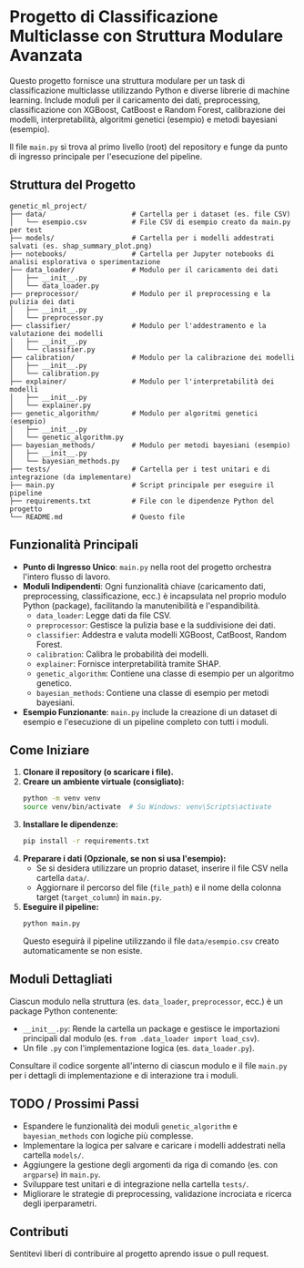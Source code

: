 # Progetto di Classificazione Multiclasse con Struttura Modulare Avanzata

Questo progetto fornisce una struttura modulare per un task di classificazione multiclasse utilizzando Python e diverse librerie di machine learning. Include moduli per il caricamento dei dati, preprocessing, classificazione con XGBoost, CatBoost e Random Forest, calibrazione dei modelli, interpretabilità, algoritmi genetici (esempio) e metodi bayesiani (esempio).

Il file `main.py` si trova al primo livello (root) del repository e funge da punto di ingresso principale per l'esecuzione del pipeline.

## Struttura del Progetto

```
genetic_ml_project/
├── data/                     # Cartella per i dataset (es. file CSV)
│   └── esempio.csv           # File CSV di esempio creato da main.py per test
├── models/                   # Cartella per i modelli addestrati salvati (es. shap_summary_plot.png)
├── notebooks/                # Cartella per Jupyter notebooks di analisi esplorativa o sperimentazione
├── data_loader/              # Modulo per il caricamento dei dati
│   ├── __init__.py
│   └── data_loader.py
├── preprocessor/             # Modulo per il preprocessing e la pulizia dei dati
│   ├── __init__.py
│   └── preprocessor.py
├── classifier/               # Modulo per l'addestramento e la valutazione dei modelli
│   ├── __init__.py
│   └── classifier.py
├── calibration/              # Modulo per la calibrazione dei modelli
│   ├── __init__.py
│   └── calibration.py
├── explainer/                # Modulo per l'interpretabilità dei modelli
│   ├── __init__.py
│   └── explainer.py
├── genetic_algorithm/        # Modulo per algoritmi genetici (esempio)
│   ├── __init__.py
│   └── genetic_algorithm.py
├── bayesian_methods/         # Modulo per metodi bayesiani (esempio)
│   ├── __init__.py
│   └── bayesian_methods.py
├── tests/                    # Cartella per i test unitari e di integrazione (da implementare)
├── main.py                   # Script principale per eseguire il pipeline
├── requirements.txt          # File con le dipendenze Python del progetto
└── README.md                 # Questo file
```

## Funzionalità Principali

- **Punto di Ingresso Unico**: `main.py` nella root del progetto orchestra l'intero flusso di lavoro.
- **Moduli Indipendenti**: Ogni funzionalità chiave (caricamento dati, preprocessing, classificazione, ecc.) è incapsulata nel proprio modulo Python (package), facilitando la manutenibilità e l'espandibilità.
    - `data_loader`: Legge dati da file CSV.
    - `preprocessor`: Gestisce la pulizia base e la suddivisione dei dati.
    - `classifier`: Addestra e valuta modelli XGBoost, CatBoost, Random Forest.
    - `calibration`: Calibra le probabilità dei modelli.
    - `explainer`: Fornisce interpretabilità tramite SHAP.
    - `genetic_algorithm`: Contiene una classe di esempio per un algoritmo genetico.
    - `bayesian_methods`: Contiene una classe di esempio per metodi bayesiani.
- **Esempio Funzionante**: `main.py` include la creazione di un dataset di esempio e l'esecuzione di un pipeline completo con tutti i moduli.

## Come Iniziare

1.  **Clonare il repository (o scaricare i file).**
2.  **Creare un ambiente virtuale (consigliato):**
    ```bash
    python -m venv venv
    source venv/bin/activate  # Su Windows: venv\Scripts\activate
    ```
3.  **Installare le dipendenze:**
    ```bash
    pip install -r requirements.txt
    ```
4.  **Preparare i dati (Opzionale, se non si usa l'esempio):**
    -   Se si desidera utilizzare un proprio dataset, inserire il file CSV nella cartella `data/`.
    -   Aggiornare il percorso del file (`file_path`) e il nome della colonna target (`target_column`) in `main.py`.
5.  **Eseguire il pipeline:**
    ```bash
    python main.py
    ```
    Questo eseguirà il pipeline utilizzando il file `data/esempio.csv` creato automaticamente se non esiste.

## Moduli Dettagliati

Ciascun modulo nella struttura (es. `data_loader`, `preprocessor`, ecc.) è un package Python contenente:
-   `__init__.py`: Rende la cartella un package e gestisce le importazioni principali dal modulo (es. `from .data_loader import load_csv`).
-   Un file `.py` con l'implementazione logica (es. `data_loader.py`).

Consultare il codice sorgente all'interno di ciascun modulo e il file `main.py` per i dettagli di implementazione e di interazione tra i moduli.

## TODO / Prossimi Passi

-   Espandere le funzionalità dei moduli `genetic_algorithm` e `bayesian_methods` con logiche più complesse.
-   Implementare la logica per salvare e caricare i modelli addestrati nella cartella `models/`.
-   Aggiungere la gestione degli argomenti da riga di comando (es. con `argparse`) in `main.py`.
-   Sviluppare test unitari e di integrazione nella cartella `tests/`.
-   Migliorare le strategie di preprocessing, validazione incrociata e ricerca degli iperparametri.

## Contributi

Sentitevi liberi di contribuire al progetto aprendo issue o pull request.


